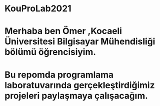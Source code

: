 # KouProLab2021
# Merhaba ben Ömer ,Kocaeli Üniversitesi Bilgisayar Mühendisliği bölümü öğrencisiyim. 
# Bu repomda programlama laboratuvarında gerçekleştirdiğimiz projeleri paylaşmaya çalışacağım.
